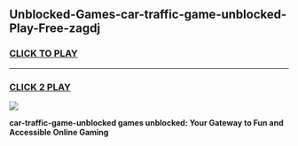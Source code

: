 
## Unblocked-Games-car-traffic-game-unblocked-Play-Free-zagdj
<h3>
<a href="https://premium76.site?title=car-traffic-game-unblocked&ref=19M">CLICK TO PLAY</a></h3>
<hr>

<h3>
<a href="https://premium76.site?title=car-traffic-game-unblocked&ref=19M">CLICK 2 PLAY</a>
  
</h3>

<a href="https://premium76.site?title=car-traffic-game-unblocked&ref=19M"><img src="https://clearcache.store/games.png"></a>


**car-traffic-game-unblocked games unblocked: Your Gateway to Fun and Accessible Online Gaming**

